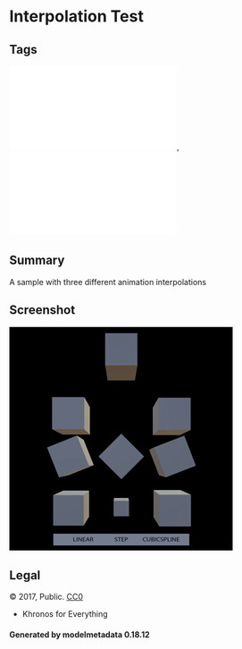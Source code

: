 # Interpolation Test

## Tags

![core](../../Models-core.md), ![testing](../../Models-testing.md)

## Summary

A sample with three different animation interpolations

## Screenshot

![screenshot](screenshot/screenshot.gif)

## Legal

&copy; 2017, Public. [CC0](https://creativecommons.org/publicdomain/zero/1.0/legalcode)

 - Khronos for Everything

#### Generated by modelmetadata 0.18.12